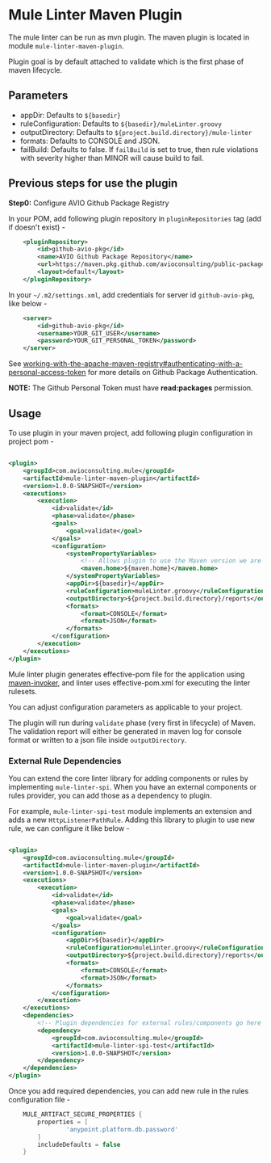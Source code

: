 # Mule Linter Maven Plugin

The mule linter can be run as mvn plugin. The maven plugin is located in module `mule-linter-maven-plugin`.

Plugin goal is by default attached to validate which is the first phase of maven lifecycle.

## Parameters
- appDir: Defaults to `${basedir}`
- ruleConfiguration: Defaults to `${basedir}/muleLinter.groovy`
- outputDirectory: Defaults to `${project.build.directory}/mule-linter`
- formats: Defaults to CONSOLE and JSON.
- failBuild: Defaults to false. If `failBuild` is set to true, then rule violations with severity higher than MINOR will cause build to fail.

## Previous steps for use the plugin

**Step0:** Configure AVIO Github Package Registry

In your POM, add following plugin repository in `pluginRepositories` tag (add if doesn't exist) -

```xml
    <pluginRepository>
        <id>github-avio-pkg</id>
        <name>AVIO Github Package Repository</name>
        <url>https://maven.pkg.github.com/avioconsulting/public-packages/</url>
        <layout>default</layout>
    </pluginRepository>
```

In your `~/.m2/settings.xml`, add credentials for server id `github-avio-pkg`, like below -
```xml
    <server>
        <id>github-avio-pkg</id>
        <username>YOUR_GIT_USER</username>
        <password>YOUR_GIT_PERSONAL_TOKEN</password>
    </server>
```
See [working-with-the-apache-maven-registry#authenticating-with-a-personal-access-token](https://docs.github.com/en/packages/working-with-a-github-packages-registry/working-with-the-apache-maven-registry#authenticating-with-a-personal-access-token) for more details on Github Package Authentication.

**NOTE:** The Github Personal Token must have **read:packages** permission.

## Usage
To use plugin in your maven project, add following plugin configuration in project pom -

```xml

<plugin>
    <groupId>com.avioconsulting.mule</groupId>
    <artifactId>mule-linter-maven-plugin</artifactId>
    <version>1.0.0-SNAPSHOT</version>
    <executions>
        <execution>
            <id>validate</id>
            <phase>validate</phase>
            <goals>
                <goal>validate</goal>
            </goals>
            <configuration>
                <systemPropertyVariables>
                    <!-- Allows plugin to use the Maven version we are running with  -->
                    <maven.home>${maven.home}</maven.home>
                </systemPropertyVariables>
                <appDir>${basedir}</appDir>
                <ruleConfiguration>muleLinter.groovy</ruleConfiguration>
                <outputDirectory>${project.build.directory}/reports</outputDirectory>
                <formats>
                    <format>CONSOLE</format>
                    <format>JSON</format>
                </formats>
            </configuration>
        </execution>
    </executions>
</plugin>
```
Mule linter plugin generates effective-pom file for the application using [maven-invoker](https://maven.apache.org/shared/maven-invoker/), and linter uses effective-pom.xml for executing the linter rulesets. 

You can adjust configuration parameters as applicable to your project.

The plugin will run during `validate` phase (very first in lifecycle) of Maven.
The validation report will either be generated in maven log for console format or written to a json file inside `outputDirectory`.

### External Rule Dependencies
You can extend the core linter library for adding components or rules by implementing `mule-linter-spi`.
When you have an external components or rules provider, you can add those as a dependency to plugin.

For example, `mule-linter-spi-test` module implements an extension and adds a new `HttpListenerPathRule`. 
Adding this library to plugin to use new rule, we can configure it like below - 


```xml

<plugin>
    <groupId>com.avioconsulting.mule</groupId>
    <artifactId>mule-linter-maven-plugin</artifactId>
    <version>1.0.0-SNAPSHOT</version>
    <executions>
        <execution>
            <id>validate</id>
            <phase>validate</phase>
            <goals>
                <goal>validate</goal>
            </goals>
            <configuration>
                <appDir>${basedir}</appDir>
                <ruleConfiguration>muleLinter.groovy</ruleConfiguration>
                <outputDirectory>${project.build.directory}/reports</outputDirectory>
                <formats>
                    <format>CONSOLE</format>
                    <format>JSON</format>
                </formats>
            </configuration>
        </execution>
    </executions>
    <dependencies>
        <!-- Plugin dependencies for external rules/components go here -->
        <dependency>
            <groupId>com.avioconsulting.mule</groupId>
            <artifactId>mule-linter-spi-test</artifactId>
            <version>1.0.0-SNAPSHOT</version>
        </dependency>
    </dependencies>
</plugin>
```

Once you add required dependencies, you can add new rule in the rules configuration file - 

```groovy
    MULE_ARTIFACT_SECURE_PROPERTIES {
        properties = [
                'anypoint.platform.db.password'
        ]
        includeDefaults = false
    }
```
